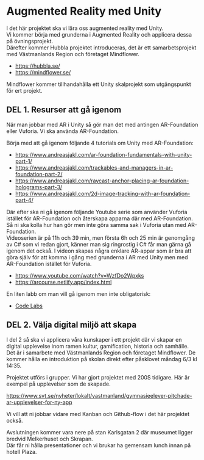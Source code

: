 # Augmented Reality med Unity

I det här projektet ska vi lära oss augmented reality med Unity.  
Vi kommer börja med grunderna i Augmented Reality och applicera dessa på övningsprojekt.  
Därefter kommer Hubbla projektet introduceras, det är ett samarbetsprojekt med Västmanlands Region och företaget Mindflower.

- <a href="https://hubbla.se/">https://hubbla.se/</a>
- <a href="https://mindflower.se/">https://mindflower.se/</a>

Mindflower kommer tillhandahålla ett Unity skalprojekt som utgångspunkt för ert projekt.

## DEL 1. Resurser att gå igenom

När man jobbar med AR i Unity så gör man det med antingen AR-Foundation eller Vuforia.
Vi ska använda AR-Foundation.

Börja med att gå igenom följande 4 tutorials om Unity med AR-Foundation:

- https://www.andreasjakl.com/ar-foundation-fundamentals-with-unity-part-1/
- https://www.andreasjakl.com/trackables-and-managers-in-ar-foundation-part-2/
- https://www.andreasjakl.com/raycast-anchor-placing-ar-foundation-holograms-part-3/
- https://www.andreasjakl.com/2d-image-tracking-with-ar-foundation-part-4/

Där efter ska ni gå igenom följande Youtube serie som använder Vuforia istället för AR-Foundation och återskapa apparna där med AR-Foundation. Så ni ska kolla hur han gör men inte göra samma sak i Vuforia utan med AR-Foundation.  
Videoserien är på 11h och 39 min, men första 6h och 25 min är genomgång av C# som vi redan gjort, känner man sig ringrostig i C# får man gärna gå igenom det också. I videon skapas några enklare AR-appar som är bra att göra själv för att komma i gång med grunderna i AR med Unity men med AR-Foundation istället för Vuforia.

- <a href="https://www.youtube.com/watch?v=WzfDo2Wpxks">https://www.youtube.com/watch?v=WzfDo2Wpxks</a><br>
- <a href="https://arcourse.netlify.app/index.html">https://arcourse.netlify.app/index.html</a><br>

En liten labb om man vill gå igenom men inte obligatorisk:

- <a href="https://codelabs.developers.google.com/arcore-unity-ar-foundation#0">Code Labs</a>

## DEL 2. Välja digital miljö att skapa

I del 2 så ska vi applicera våra kunskaper i ett projekt där vi skapar en digital upplevelse inom ramen kultur, gamification, historia och samhälle.  
Det är i samarbete med Västmanlands Region och företaget Mindflower. De kommer hålla en introduktion på skolan direkt efter påsklovet måndag 6/3 kl 14:35.

Projektet utförs i grupper. Vi har gjort projektet med 200S tidigare. Här är exempel på upplevelser som de skapade.

<a href="https://www.svt.se/nyheter/lokalt/vastmanland/gymnasieelever-pitchade-ar-upplevelser-for-ny-app
">https://www.svt.se/nyheter/lokalt/vastmanland/gymnasieelever-pitchade-ar-upplevelser-for-ny-app</a>

Vi vill att ni jobbar vidare med Kanban och Github-flow i det här projektet också.

Avslutningen kommer vara nere på stan Karlsgatan 2 där museumet ligger bredvid Melkerhuset och Skrapan.  
Där får ni hålla presentationer och vi brukar ha gemensam lunch innan på hotell Plaza.
